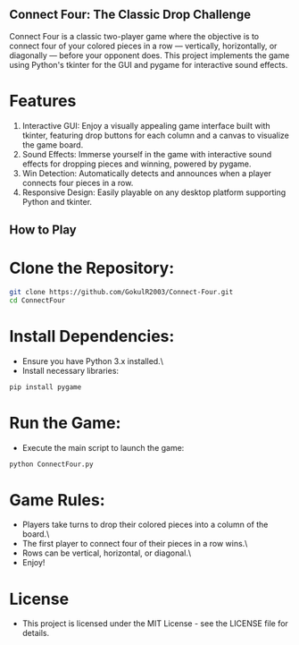 ## Connect Four: The Classic Drop Challenge

Connect Four is a classic two-player game where the objective is to connect four of your colored pieces in a row — vertically, horizontally, or diagonally — before your opponent does. This project implements the game using Python's tkinter for the GUI and pygame for interactive sound effects.

# Features
1. Interactive GUI: Enjoy a visually appealing game interface built with tkinter, featuring drop buttons for each column and a canvas to visualize the game board.
2. Sound Effects: Immerse yourself in the game with interactive sound effects for dropping pieces and winning, powered by pygame.
3. Win Detection: Automatically detects and announces when a player connects four pieces in a row.
4. Responsive Design: Easily playable on any desktop platform supporting Python and tkinter.

## How to Play
# Clone the Repository:

```bash
git clone https://github.com/GokulR2003/Connect-Four.git
cd ConnectFour
```
# Install Dependencies:
- Ensure you have Python 3.x installed.\
- Install necessary libraries:

```bash
pip install pygame
```
# Run the Game:
- Execute the main script to launch the game:

```bash
python ConnectFour.py
```
# Game Rules:

- Players take turns to drop their colored pieces into a column of the board.\
- The first player to connect four of their pieces in a row wins.\
- Rows can be vertical, horizontal, or diagonal.\
- Enjoy!

# License
- This project is licensed under the MIT License - see the LICENSE file for details.
